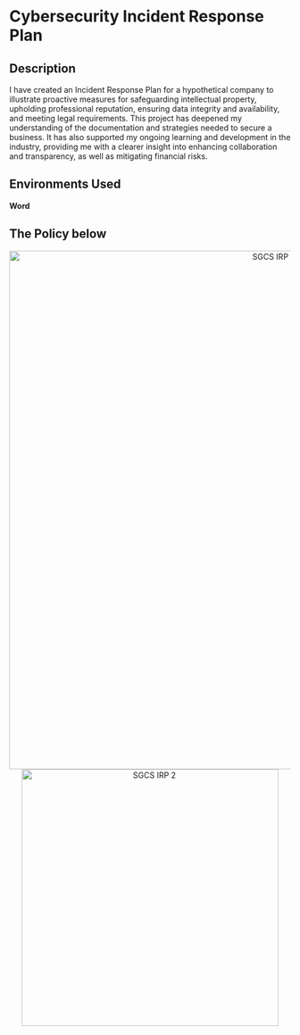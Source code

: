 <h1> Cybersecurity Incident Response Plan </h1>


<h2> Description </h2>
I have created an Incident Response Plan for a hypothetical company to illustrate proactive measures for safeguarding intellectual property, upholding professional reputation, ensuring data integrity and availability, and meeting legal requirements. This project has deepened my understanding of the documentation and strategies needed to secure a business. It has also supported my ongoing learning and development in the industry, providing me with a clearer insight into enhancing collaboration and transparency, as well as mitigating financial risks.
<br />


<h2>Environments Used </h2>
<b> Word </b>


<h2> The Policy below </h2>
<p align="center">
<img width="929" alt="SGCS IRP 1" src="https://github.com/user-attachments/assets/d4be11fa-ccbc-4db3-b2c6-2adf32131add">
<img width="460" alt="SGCS IRP 2" src="https://github.com/user-attachments/assets/4712cea9-a82f-4481-b48e-24a47a926542">
<br />


<!--
 ```diff
- text in red
+ text in green
! text in orange
# text in gray
@@ text in purple (and bold)@@
```
--!>
